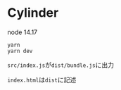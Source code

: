 # Cylinder

node 14.17

```
yarn 
yarn dev
```

`src/index.js`が`dist/bundle.js`に出力

`index.html`は`dist`に記述

